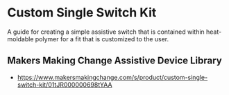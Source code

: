 # Custom Single Switch Kit
A guide for creating a simple assistive switch that is contained within heat-moldable polymer for a fit that is customized to the user.

## Makers Making Change Assistive Device Library
 - https://www.makersmakingchange.com/s/product/custom-single-switch-kit/01tJR000000698tYAA

<!-- ABOUT MMC START -->

<!-- ABOUT MMC END -->
